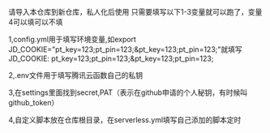 请导入本仓库到新仓库，私人化后使用
只需要填写以下1-3变量就可以跑了，变量4可以填可以不填

1,config.yml用于填写环境变量,如export JD_COOKIE="pt_key=123;pt_pin=123;&pt_key=123;pt_pin=123;"就填写JD_COOKIE: pt_key=123;pt_pin=123;&pt_key=123;pt_pin=123;


2,.env文件用于填写腾讯云函数自己的私钥

3,在settings里面找到secret,PAT（表示在github申请的个人秘钥，有时候叫github_token）

4,自定义脚本放在仓库根目录，在serverless.yml填写自己添加的脚本定时
